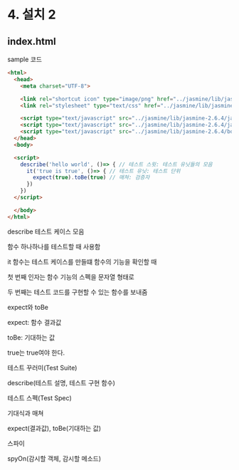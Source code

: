 # 4. 설치 2

## index.html

sample 코드

```html
<html>
  <head>
    <meta charset="UTF-8">

    <link rel="shortcut icon" type="image/png" href="../jasmine/lib/jasmine-2.6.4/jasmine_favicon.png">
    <link rel="stylesheet" type="text/css" href="../jasmine/lib/jasmine-2.6.4/jasmine.css">

    <script type="text/javascript" src="../jasmine/lib/jasmine-2.6.4/jasmine.js"></script>
    <script type="text/javascript" src="../jasmine/lib/jasmine-2.6.4/jasmine-html.js"></script>
    <script type="text/javascript" src="../jasmine/lib/jasmine-2.6.4/boot.js"></script>
  </head>
  <body>

  <script>
    describe('hello world', ()=> { // 테스트 스윗: 테스트 유닛들의 모음 
      it('true is true', ()=> { // 테스트 유닛: 테스트 단위
        expect(true).toBe(true) // 매쳐: 검증자 
      })
    })
  </script>

  </body>
</html>

```

describe 테스트 케이스 모음

함수 하나하나를 테스트할 때 사용함

it 함수는 테스트 케이스를 만들떄 함수의 기능을 확인할 때

첫 번째 인자는 함수 기능의 스펙을 문자열 형태로

두 번째는 테스트 코드를 구현할 수 있는 함수를 보내줌

expect와 toBe

expect: 함수 결과값

toBe: 기대하는 값

true는 true여야 한다.

테스트 꾸러미(Test Suite)

describe(테스트 설명, 테스트 구현 함수)

테스트 스펙(Test Spec)

기대식과 매쳐

expect(결과값), toBe(기대하는 값)

스파이

spyOn(감시할 객체, 감시할 메소드)
